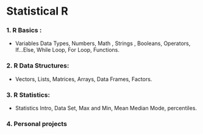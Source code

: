 # Statistical R 

### 1. R Basics :
   * Variables Data Types, Numbers,  Math , Strings , Booleans, Operators, If...Else, While Loop, For Loop, Functions.
   
### 2. R Data Structures:
   * Vectors, Lists, Matrices, Arrays, Data Frames, Factors.

### 3. R Statistics: 
   * Statistics Intro,  Data Set, Max and Min, Mean Median Mode, percentiles.
   
### 4. Personal projects
   
